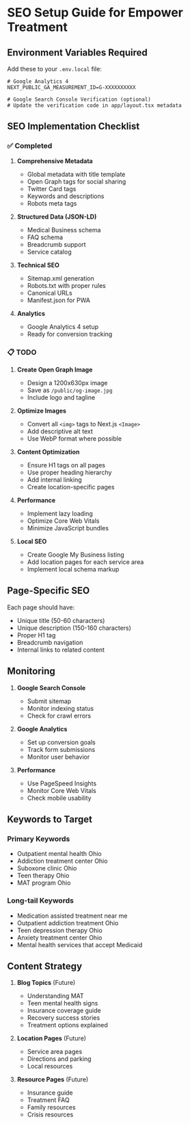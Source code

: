 # SEO Setup Guide for Empower Treatment

## Environment Variables Required

Add these to your `.env.local` file:

```env
# Google Analytics 4
NEXT_PUBLIC_GA_MEASUREMENT_ID=G-XXXXXXXXXX

# Google Search Console Verification (optional)
# Update the verification code in app/layout.tsx metadata
```

## SEO Implementation Checklist

### ✅ Completed

1. **Comprehensive Metadata**
   - Global metadata with title template
   - Open Graph tags for social sharing
   - Twitter Card tags
   - Keywords and descriptions
   - Robots meta tags

2. **Structured Data (JSON-LD)**
   - Medical Business schema
   - FAQ schema
   - Breadcrumb support
   - Service catalog

3. **Technical SEO**
   - Sitemap.xml generation
   - Robots.txt with proper rules
   - Canonical URLs
   - Manifest.json for PWA

4. **Analytics**
   - Google Analytics 4 setup
   - Ready for conversion tracking

### 📋 TODO

1. **Create Open Graph Image**
   - Design a 1200x630px image
   - Save as `/public/og-image.jpg`
   - Include logo and tagline

2. **Optimize Images**
   - Convert all `<img>` tags to Next.js `<Image>`
   - Add descriptive alt text
   - Use WebP format where possible

3. **Content Optimization**
   - Ensure H1 tags on all pages
   - Use proper heading hierarchy
   - Add internal linking
   - Create location-specific pages

4. **Performance**
   - Implement lazy loading
   - Optimize Core Web Vitals
   - Minimize JavaScript bundles

5. **Local SEO**
   - Create Google My Business listing
   - Add location pages for each service area
   - Implement local schema markup

## Page-Specific SEO

Each page should have:
- Unique title (50-60 characters)
- Unique description (150-160 characters)
- Proper H1 tag
- Breadcrumb navigation
- Internal links to related content

## Monitoring

1. **Google Search Console**
   - Submit sitemap
   - Monitor indexing status
   - Check for crawl errors

2. **Google Analytics**
   - Set up conversion goals
   - Track form submissions
   - Monitor user behavior

3. **Performance**
   - Use PageSpeed Insights
   - Monitor Core Web Vitals
   - Check mobile usability

## Keywords to Target

### Primary Keywords
- Outpatient mental health Ohio
- Addiction treatment center Ohio
- Suboxone clinic Ohio
- Teen therapy Ohio
- MAT program Ohio

### Long-tail Keywords
- Medication assisted treatment near me
- Outpatient addiction treatment Ohio
- Teen depression therapy Ohio
- Anxiety treatment center Ohio
- Mental health services that accept Medicaid

## Content Strategy

1. **Blog Topics** (Future)
   - Understanding MAT
   - Teen mental health signs
   - Insurance coverage guide
   - Recovery success stories
   - Treatment options explained

2. **Location Pages** (Future)
   - Service area pages
   - Directions and parking
   - Local resources

3. **Resource Pages** (Future)
   - Insurance guide
   - Treatment FAQ
   - Family resources
   - Crisis resources